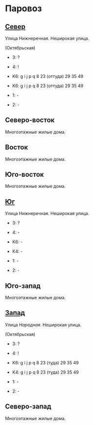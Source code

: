 # Паровоз

## [Север](./10540110.md)

Улица Нижнеречная.
Неширокая улица.

(Октябрьская)

* 3:    ?
* 4:    !

* K6:   g   i   j   p   q
        8   23 (оттуда) 29  35  49
* K6:   g   i   j   p   q
        8   23 (оттуда) 29  35  49
* 1:    -
* 2:    -

## Северо-восток

Многоэтажные жилые дома.

## Восток

Многоэтажные жилые дома.

## Юго-восток

Многоэтажные жилые дома.

## [Юг](./10540120.md)

Улица Нижнеречная.
Неширокая улица.

* 3:    ?
* 4:    -

* K6:   -
* K4:   -
* 1:    -
* 2:    -

## Юго-запад

Многоэтажные жилые дома.

## [Запад](./10535115.md)

Улица *Народная*.
Неширокая улица.

(Октябрьская)

* 3:    ?
* 4:    !

* K6:   g   i   j   p   q
        8   23 (туда)   29  35  49
* K4:   g   i   j   p   q
        8   23 (туда)   29  35  49
* 1:    -
* 2:    -

## Северо-запад

Многоэтажные жилые дома.

